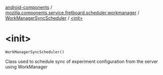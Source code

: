 [android-components](../../index.md) / [mozilla.components.service.fretboard.scheduler.workmanager](../index.md) / [WorkManagerSyncScheduler](index.md) / [&lt;init&gt;](./-init-.md)

# &lt;init&gt;

`WorkManagerSyncScheduler()`

Class used to schedule sync of experiment
configuration from the server using WorkManager

